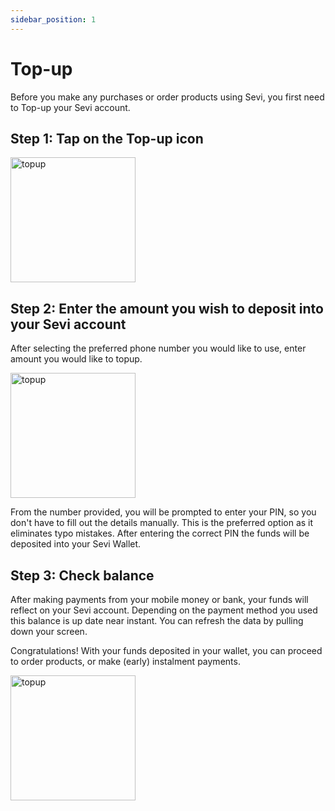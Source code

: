 ```yaml
---
sidebar_position: 1
---
```


# Top-up

Before you make any purchases or order products using Sevi, you first need to Top-up your Sevi account.


## Step 1: Tap on the Top-up icon 

<img src="/img/topup-btn.png" alt="topup" width="200"/>

## Step 2: Enter the amount you wish to deposit into your Sevi account
After selecting the preferred phone number you would like to use, enter amount you would like to topup.

<img src="/img/topup-screen.png" alt="topup" width="200"/>

From the number provided, you will be prompted to enter  your PIN, so you don't have to fill out the details manually. This is the preferred option as it eliminates typo mistakes. After entering the correct PIN the funds will be deposited into your Sevi Wallet.

<!-- ## Step 3:	Select the Top-up method you wish to use

<img src="/topup/topupoptions.png" alt="topup" width="200"/>

**EXPRESS PAYMENT**: will send all payment details to your mobile money provider, so you don't have to fill out the details manually. This is the preferred option as it eliminates typo mistakes. Your mobile money provider's pop-up will appear on your phone and you will be prompted to input your PIN and the funds will be deposited into your Sevi Wallet.

**MANUAL PAYMENT**: gives you the payment details which you need to enter manually in your mobile money menu.

> **NOTE:** Depending on your location, Sevi offers different Top-up options.

## Step 4: Top-up details

<img src="/topup/topupnumber.png" alt="topup" width="200"/>

When you chose manual payment, you need to follow the steps provided to manually Top-up your Sevi wallet. Go to your mobile money provider or bank and enter the payment details as provided by Sevi.  -->

## Step 3: Check balance
After making payments from your mobile money or bank, your funds will reflect on your Sevi account. Depending on the payment method you used this balance is up date near instant. You can refresh the data by pulling down your screen.

Congratulations! With your funds deposited in your wallet, you can proceed to order products, or make (early) instalment payments.

<img src="/img/balance.png" alt="topup" width="200"/>
